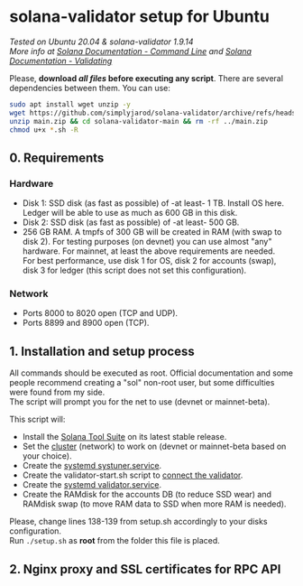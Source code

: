 # solana-validator setup for Ubuntu
_Tested on Ubuntu 20.04 & solana-validator 1.9.14_  
_More info at [Solana Documentation - Command Line](https://docs.solana.com/cli/install-solana-cli-tools) and [Solana Documentation - Validating](https://docs.solana.com/running-validator/validator-start)_ 

Please, **download _all files_ before executing any script**. There are several dependencies between them. You can use:
```bash
sudo apt install wget unzip -y
wget https://github.com/simplyjarod/solana-validator/archive/refs/heads/main.zip
unzip main.zip && cd solana-validator-main && rm -rf ../main.zip
chmod u+x *.sh -R
```

## 0. Requirements
### Hardware
- Disk 1: SSD disk (as fast as possible) of -at least- 1 TB. Install OS here. Ledger will be able to use as much as 600 GB in this disk.
- Disk 2: SSD disk (as fast as possible) of -at least- 500 GB.
- 256 GB RAM. A tmpfs of 300 GB will be created in RAM (with swap to disk 2). 
For testing purposes (on devnet) you can use almost "any" hardware. For mainnet, at least the above requirements are needed.  
For best performance, use disk 1 for OS, disk 2 for accounts (swap), disk 3 for ledger (this script does not set this configuration).

### Network
- Ports 8000 to 8020 open (TCP and UDP).
- Ports 8899 and 8900 open (TCP).


## 1. Installation and setup process
All commands should be executed as root. Official documentation and some people recommend creating a "sol" non-root user, but some difficulties were found from my side.  
The script will prompt you for the net to use (devnet or mainnet-beta).

This script will:
- Install the [Solana Tool Suite](https://docs.solana.com/cli/install-solana-cli-tools) on its latest stable release.
- Set the [cluster](https://docs.solana.com/clusters) (network) to work on (devnet or mainnet-beta based on your choice).
- Create the [systemd systuner.service](https://docs.solana.com/running-validator/validator-start).
- Create the validator-start.sh script to [connect the validator](https://docs.solana.com/running-validator/validator-start).
- Create the [systemd validator.service](https://docs.solana.com/running-validator/validator-start).
- Create the RAMdisk for the accounts DB (to reduce SSD wear) and RAMdisk swap (to move RAM data to SSD when more RAM is needed).

Please, change lines 138-139 from setup.sh accordingly to your disks configuration.  
Run `./setup.sh` as **root** from the folder this file is placed.


## 2. Nginx proxy and SSL certificates for RPC API
